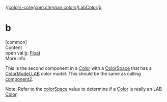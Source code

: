 //[colors-core](../../../index.md)/[com.chrynan.colors](../index.md)/[LabColor](index.md)/[b](b.md)



# b  
[common]  
Content  
open val [b](b.md): [Float](https://kotlinlang.org/api/latest/jvm/stdlib/kotlin/-float/index.html)  
More info  


This is the second component in a [Color](../-color/index.md) with a [ColorSpace](../../com.chrynan.colors.space/-color-space/index.md) that has a [ColorModel.LAB](../../com.chrynan.colors.space/-color-model/-l-a-b/index.md) color model. This should be the same as calling [component2](../../../../colors-core/com.chrynan.colors/-lab-color/component2.md).



Note: Refer to the [colorSpace](index.md#%5Bcom.chrynan.colors%2FLabColor%2FcolorSpace%2F%23%2FPointingToDeclaration%2F%5D%2FProperties%2F1235785652) value to determine if a [Color](../-color/index.md) is really an LAB [Color](../-color/index.md).

  



